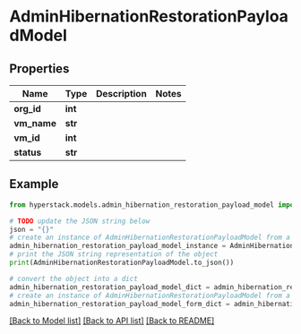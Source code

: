 # AdminHibernationRestorationPayloadModel


## Properties

Name | Type | Description | Notes
------------ | ------------- | ------------- | -------------
**org_id** | **int** |  | 
**vm_name** | **str** |  | 
**vm_id** | **int** |  | 
**status** | **str** |  | 

## Example

```python
from hyperstack.models.admin_hibernation_restoration_payload_model import AdminHibernationRestorationPayloadModel

# TODO update the JSON string below
json = "{}"
# create an instance of AdminHibernationRestorationPayloadModel from a JSON string
admin_hibernation_restoration_payload_model_instance = AdminHibernationRestorationPayloadModel.from_json(json)
# print the JSON string representation of the object
print(AdminHibernationRestorationPayloadModel.to_json())

# convert the object into a dict
admin_hibernation_restoration_payload_model_dict = admin_hibernation_restoration_payload_model_instance.to_dict()
# create an instance of AdminHibernationRestorationPayloadModel from a dict
admin_hibernation_restoration_payload_model_form_dict = admin_hibernation_restoration_payload_model.from_dict(admin_hibernation_restoration_payload_model_dict)
```
[[Back to Model list]](../README.md#documentation-for-models) [[Back to API list]](../README.md#documentation-for-api-endpoints) [[Back to README]](../README.md)


